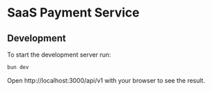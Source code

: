 # SaaS Payment Service

## Development

To start the development server run:

```bash
bun dev
```

Open http://localhost:3000/api/v1 with your browser to see the result.
